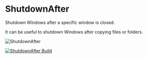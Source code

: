 # ShutdownAfter

Shutdown Windows after a specific window is closed. 

It can be useful to shutdown Windows after copying files or folders.

![ShutdownAfter](https://github.com/luizpestana/ShutdownAfter/assets/3595473/b977dfc1-fb00-4a66-9ad8-ba9f3338a97a)

[![ShutdownAfter Build](https://github.com/luizpestana/ShutdownAfter/actions/workflows/windows.yml/badge.svg)](https://github.com/luizpestana/ShutdownAfter/actions/workflows/windows.yml)
